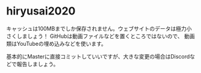# hiryusai2020

キャッシュは100MBまでしか保存されません。ウェブサイトのデータは極力小さくしましょう！
GitHubは動画ファイルなどを置くところではないので、
動画類はYouTubeの埋め込みなどを使います。

基本的にMasterに直接コミットしていいですが、大きな変更の場合はDiscordなどで報告しましょう。
